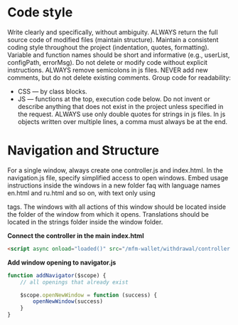 # Code style

Write clearly and specifically, without ambiguity.
ALWAYS return the full source code of modified files (maintain structure).
Maintain a consistent coding style throughout the project (indentation, quotes, formatting).
Variable and function names should be short and informative (e.g., userList, configPath, errorMsg).
Do not delete or modify code without explicit instructions.
ALWAYS remove semicolons in js files.
NEVER add new comments, but do not delete existing comments.
Group code for readability:
- CSS — by class blocks.
- JS — functions at the top, execution code below.
Do not invent or describe anything that does not exist in the project unless specified in the request.
ALWAYS use only double quotes for strings in js files.
In js objects written over multiple lines, a comma must always be at the end.

# Navigation and Structure

For a single window, always create one controller.js and index.html.
In the navigation.js file, specify simplified access to open windows.
Embed usage instructions inside the windows in a new folder faq with language names en.html and ru.html and so on, with text only using <p> tags.
The windows with all actions of this window should be located inside the folder of the window from which it opens.
Translations should be located in the strings folder inside the window folder.

**Connect the controller in the main index.html**
```html
<script async onload="loaded()" src="/mfm-wallet/withdrawal/controller.js?v=15aasda"></script>
```

**Add window opening to navigator.js**
```javascript
function addNavigator($scope) {
	// all openings that already exist

	$scope.openNewWindow = function (success) {
		openNewWindow(success)
	}
}
```
